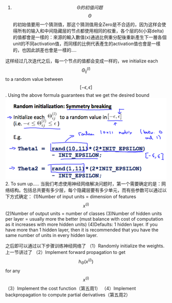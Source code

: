 1. $$\Theta 的初值问题$$
$$\Theta$$的初始值要用一个猜测值，那这个猜测值用全Zero是不合适的，因为这样会使得所有的输入和中间隐藏层的节点都使用相同的权重，各个层的δ(小寫delta)的值都會是一樣的：來源的輸入數值(x)通過比例重分配後重新產生下一層各個unit的不同activation值，而同樣的比例代表產生的activation值也會是一樣的，也因此誤差也會是一樣的....

这样经过几次迭代之后，每一个节点的值都会变成一样的，we initialize each $$\Theta^{(l)}_{ij}$$ to a random value between $$[-\epsilon,\epsilon]$$. Using the above formula guarantees that we get the desired bound
![](/机器学习/images/44.png)
2. To sum up.....
当我们考虑使用神经网络解决问题时，第一个需要确定的是：网络结构。包括总共要有多少层，每个隐藏层要有多少单元，而有些参数可以通过以下方式确定：
 (1)Number of input units = dimension of features $$x^{(i)}$$ 
 (2)Number of output units = number of classes
 (3)Number of hidden units per layer = usually more the better (must balance with cost of computation as it increases with more hidden units)
 (4)Defaults: 1 hidden layer. If you have more than 1 hidden layer, then it is recommended that you have the same number of units in every hidden layer.
 
 之后即可以通过以下步骤训练神经网络了
  （1）Randomly initialize the weights.上一节讲过了
  （2）Implement forward propagation to get $$h_\Theta(x^{(i)})$$ for any $$x^{(i)}$$
  （3）Implement the cost function（第五周1）
  （4）Implement backpropagation to compute partial derivatives（第五周2）